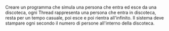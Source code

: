 Creare un programma che simula una persona che entra ed esce da una discoteca, ogni Thread rappresenta una persona che entra in discoteca, resta per un tempo casuale, poi esce e poi
rientra all'infinito.
Il sistema deve stampare ogni secondo il numero di persone all'interno della discoteca.
